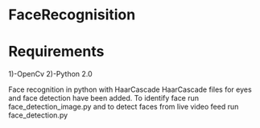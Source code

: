 # FaceRecognisition

# Requirements
 1)-OpenCv
 2)-Python 2.0

Face recognition in python with HaarCascade
HaarCascade files for eyes and face detection have been added.
To identify face run face_detection_image.py and to detect faces from live video feed run face_detection.py 
